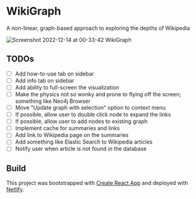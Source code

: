 # WikiGraph

A non-linear, graph-based approach to exploring the depths of Wikipedia

![Screenshot 2022-12-14 at 00-33-42 WikiGraph](https://user-images.githubusercontent.com/43253634/207545984-ca9613a5-865c-400b-9be3-e5c20dc9481e.png)

## TODOs

-   [ ] Add how-to-use tab on sidebar
-   [ ] Add info tab on sidebar
-   [ ] Add ability to full-screen the visualization
-   [ ] Make the physics not so wonky and prone to flying off the screen; something like Neo4j Browser
-   [ ] Move "Update graph with selection" option to context menu
-   [ ] If possible, allow user to double click node to expand the links
-   [ ] If possible, allow user to add nodes to existing graph
-   [ ] Implement cache for summaries and links
-   [ ] Add link to Wikipedia page on the summaries
-   [ ] Add something like Elastic Search to Wikipedia articles
-   [ ] Notify user when article is not found in the database

## Build

This project was bootstrapped with [Create React App](https://github.com/facebook/create-react-app) and deployed with [Netlify](https://www.netlify.com/).
